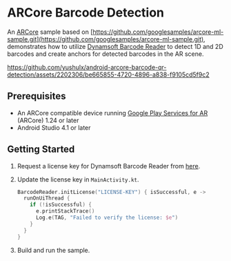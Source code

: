 # ARCore Barcode Detection

An [ARCore](https://developers.google.com/ar) sample based on  [https://github.com/googlesamples/arcore-ml-sample.git](https://github.com/googlesamples/arcore-ml-sample.git), demonstrates how to utilize [Dynamsoft Barcode Reader](https://www.dynamsoft.com/barcode-reader/sdk-mobile/) to detect 1D and 2D barcodes and
create anchors for detected barcodes in the AR scene.

https://github.com/yushulx/android-arcore-barcode-qr-detection/assets/2202306/be665855-4720-4896-a838-f9105cd5f9c2

## Prerequisites
- An ARCore compatible device running [Google Play Services for AR](https://play.google.com/store/apps/details?id=com.google.ar.core) (ARCore) 1.24 or later
- Android Studio 4.1 or later

## Getting Started
1. Request a license key for Dynamsoft Barcode Reader from [here](https://www.dynamsoft.com/customer/license/trialLicense?product=dbr&package=android&utm_source=github).
2. Update the license key in `MainActivity.kt`.
    
    ```kotlin
    BarcodeReader.initLicense("LICENSE-KEY") { isSuccessful, e ->
      runOnUiThread {
        if (!isSuccessful) {
          e.printStackTrace()
          Log.e(TAG, "Failed to verify the license: $e")
        }
      }
    }
    ```
3. Build and run the sample.
 



